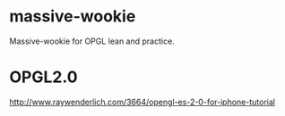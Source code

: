 massive-wookie
==============

Massive-wookie for OPGL lean and practice.

OPGL2.0
==============
http://www.raywenderlich.com/3664/opengl-es-2-0-for-iphone-tutorial
